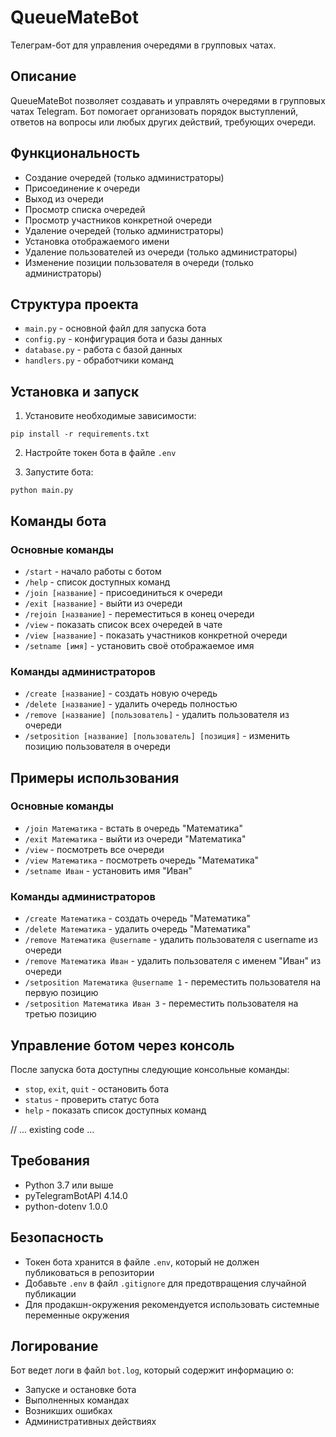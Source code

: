 # QueueMateBot

Телеграм-бот для управления очередями в групповых чатах.

## Описание

QueueMateBot позволяет создавать и управлять очередями в групповых чатах Telegram. Бот помогает организовать порядок выступлений, ответов на вопросы или любых других действий, требующих очереди.

## Функциональность

- Создание очередей (только администраторы)
- Присоединение к очереди
- Выход из очереди
- Просмотр списка очередей
- Просмотр участников конкретной очереди
- Удаление очередей (только администраторы)
- Установка отображаемого имени
- Удаление пользователей из очереди (только администраторы)
- Изменение позиции пользователя в очереди (только администраторы)

## Структура проекта

- `main.py` - основной файл для запуска бота
- `config.py` - конфигурация бота и базы данных
- `database.py` - работа с базой данных
- `handlers.py` - обработчики команд

## Установка и запуск

1. Установите необходимые зависимости:
```
pip install -r requirements.txt
```

2. Настройте токен бота в файле `.env`

3. Запустите бота:
```
python main.py
```

## Команды бота

### Основные команды
- `/start` - начало работы с ботом
- `/help` - список доступных команд
- `/join [название]` - присоединиться к очереди
- `/exit [название]` - выйти из очереди
- `/rejoin [название]` - переместиться в конец очереди
- `/view` - показать список всех очередей в чате
- `/view [название]` - показать участников конкретной очереди
- `/setname [имя]` - установить своё отображаемое имя

### Команды администраторов
- `/create [название]` - создать новую очередь
- `/delete [название]` - удалить очередь полностью
- `/remove [название] [пользователь]` - удалить пользователя из очереди
- `/setposition [название] [пользователь] [позиция]` - изменить позицию пользователя в очереди

## Примеры использования

### Основные команды
- `/join Математика` - встать в очередь "Математика"
- `/exit Математика` - выйти из очереди "Математика"
- `/view` - посмотреть все очереди
- `/view Математика` - посмотреть очередь "Математика"
- `/setname Иван` - установить имя "Иван"

### Команды администраторов
- `/create Математика` - создать очередь "Математика"
- `/delete Математика` - удалить очередь "Математика"
- `/remove Математика @username` - удалить пользователя с username из очереди
- `/remove Математика Иван` - удалить пользователя с именем "Иван" из очереди
- `/setposition Математика @username 1` - переместить пользователя на первую позицию
- `/setposition Математика Иван 3` - переместить пользователя на третью позицию

## Управление ботом через консоль

После запуска бота доступны следующие консольные команды:
- `stop`, `exit`, `quit` - остановить бота
- `status` - проверить статус бота
- `help` - показать список доступных команд

// ... existing code ...

## Требования

- Python 3.7 или выше
- pyTelegramBotAPI 4.14.0
- python-dotenv 1.0.0

## Безопасность

- Токен бота хранится в файле `.env`, который не должен публиковаться в репозитории
- Добавьте `.env` в файл `.gitignore` для предотвращения случайной публикации
- Для продакшн-окружения рекомендуется использовать системные переменные окружения

## Логирование

Бот ведет логи в файл `bot.log`, который содержит информацию о:
- Запуске и остановке бота
- Выполненных командах
- Возникших ошибках
- Административных действиях